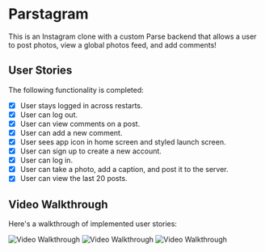# Parstagram

This is an Instagram clone with a custom Parse backend that allows a user to post photos, view a global photos feed, and add comments!

## User Stories

The following functionality is completed:

- [x] User stays logged in across restarts.
- [x] User can log out.
- [x] User can view comments on a post.
- [x] User can add a new comment.
- [x] User sees app icon in home screen and styled launch screen.
- [x] User can sign up to create a new account.
- [x] User can log in.
- [x] User can take a photo, add a caption, and post it to the server.
- [x] User can view the last 20 posts.

## Video Walkthrough

Here's a walkthrough of implemented user stories:

<img src='http://g.recordit.co/E0s4e2Ym7x.gif' title='Video Walkthrough' width='' alt='Video Walkthrough' />

<img src='http://g.recordit.co/XhoopP7dzN.gif' title='Video Walkthrough' width='' alt='Video Walkthrough' />

<img src='http://g.recordit.co/lAMe2nYUtt.gif' title='Video Walkthrough' width='' alt='Video Walkthrough' />
